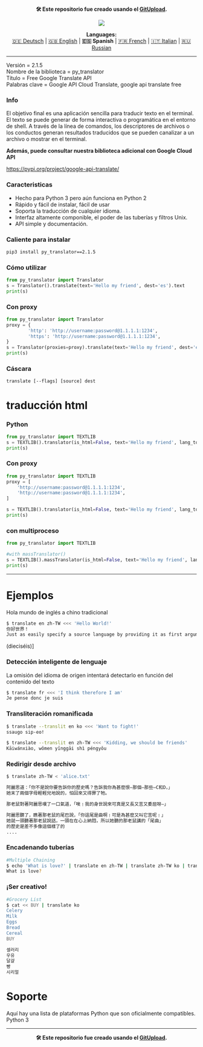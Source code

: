 <p align="center"><b>🛠️ Este repositorio fue creado usando el <a href="https://gitupload.com">GitUpload</a>.</b></p>
<p align="center"><a href="https://kupi.net"><img src="https://github.com/markolofsen/py_translator//blob/master/.banners/banner_es.png?raw=1" /></a></p>
<p align="center"><b>Languages:</b><br /><a href="https://github.com/markolofsen/py_translator/blob/master/README_de.md">🇩🇪 Deutsch</a> | <a href="https://github.com/markolofsen/py_translator/blob/master/README.md">🇬🇧 English</a> | <b>🇪🇸 Spanish</b> | <a href="https://github.com/markolofsen/py_translator/blob/master/README_fr.md">🇫🇷 French</a> | <a href="https://github.com/markolofsen/py_translator/blob/master/README_it.md">🇮🇹 Italian</a> | <a href="https://github.com/markolofsen/py_translator/blob/master/README_ru.md">🇷🇺 Russian</a></p>

---

Versión = 2.1.5 <br />
Nombre de la biblioteca = py_translator <br />
Título = Free Google Translate API <br />
Palabras clave = Google API Cloud Translate, google api translate free <br />

### Info
El objetivo final es una aplicación sencilla para traducir texto en el terminal. El texto se puede generar de forma interactiva o programática en el entorno de shell. A través de la línea de comandos, los descriptores de archivos o los conductos generan resultados traducidos que se pueden canalizar a un archivo o mostrar en el terminal.

<b>Además, puede consultar nuestra biblioteca adicional con Google Cloud API</b>

https://pypi.org/project/google-api-translate/


### Caracteristicas
* Hecho para Python 3 pero aún funciona en Python 2
* Rápido y fácil de instalar, fácil de usar
* Soporta la traducción de cualquier idioma.
* Interfaz altamente componible, el poder de las tuberías y filtros Unix.
* API simple y documentación.

### Caliente para instalar

```sh
pip3 install py_translator==2.1.5
```


### Cómo utilizar
```python
from py_translator import Translator
s = Translator().translate(text='Hello my friend', dest='es').text
print(s)
```

### Con proxy
```python
from py_translator import Translator
proxy = {
        'http': 'http://username:password@1.1.1.1:1234',
        'https': 'http://username:password@1.1.1.1:1234',
}
s = Translator(proxies=proxy).translate(text='Hello my friend', dest='es').text
print(s)
```

### Cáscara
```shell
translate [--flags] [source] dest
```


# traducción html

### Python
```python
from py_translator import TEXTLIB
s = TEXTLIB().translator(is_html=False, text='Hello my friend', lang_to='cn', proxy=False)
print(s)
```

### Con proxy
```python
from py_translator import TEXTLIB
proxy = [
    'http://username:password@1.1.1.1:1234',
    'http://username:password@1.1.1.1:1234',
]

s = TEXTLIB().translator(is_html=False, text='Hello my friend', lang_to='cn', proxy=proxy)
print(s)
```

### con multiproceso
```python
from py_translator import TEXTLIB

#with massTranslator()
s = TEXTLIB().massTranslator(is_html=False, text='Hello my friend', lang_to='cn', proxy=False)
print(s)
```

--------
# Ejemplos
Hola mundo de inglés a chino tradicional
```sh
$ translate en zh-TW <<< 'Hello World!'
你好世界！
Just as easily specify a source language by providing it as first argument
```

(dieciséis)]

### Detección inteligente de lenguaje
La omisión del idioma de origen intentará detectarlo en función del contenido del texto
```sh
$ translate fr <<< 'I think therefore I am'
Je pense donc je suis
```


### Transliteración romanificada
```sh
$ translate --translit en ko <<< 'Want to fight!'
ssaugo sip-eo!

$ translate --translit en zh-TW <<< 'Kidding, we should be friends'
Kāiwánxiào, wǒmen yīnggāi shì péngyǒu
```


### Redirigir desde archivo
```sh
$ translate zh-TW < 'alice.txt'

阿麗思道：「你不是說你要告訴你的歷史嗎？告訴我你為甚麼恨—那個—那些—C和D，」
她末了兩個字母輕輕兒地說的，怕回來又得罪了牠。

那老鼠對著阿麗思嘆了一口氣道，「唉﹗我的身世說來可真是又長又苦又委屈呀—」

阿麗思聽了，瞧著那老鼠的尾巴說，「你這尾是曲啊﹗可是為甚麼又叫它苦呢﹗」
她就一頭聽著那老鼠說話，一頭在在心上納悶，所以她聽的那老鼠講的「尾曲」
的歷史是差不多像這個樣了的
....
```

### Encadenando tuberías
```sh
#Multiple Chaining
$ echo 'What is love?' | translate en zh-TW | translate zh-TW ko | translate ko fr | translate fr en
What is love?
```

### ¡Ser creativo!
```sh
#Grocery List
$ cat << BUY | translate ko
Celery
Milk
Eggs
Bread
Cereal
BUY

셀러리
우유
달걀
빵
시리얼
```

# Soporte
Aquí hay una lista de plataformas Python que son oficialmente compatibles.
Python 3

---

<p align="center"><b>🛠️ Este repositorio fue creado usando el <a href="https://gitupload.com">GitUpload</a>.</b></p>